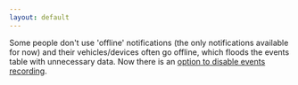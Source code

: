 ```yaml
---
layout: default
---
```


Some people don't use 'offline' notifications (the only notifications available for now) and their vehicles/devices often go offline, which floods the events table with unnecessary data. Now there is an [option to disable events recording](/features/notifications.html).